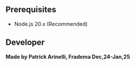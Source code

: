 ## Prerequisites

- Node.js 20.x (Recommended)

## Developer

**Made by Patrick Arinelli, Fradema Dec,24-Jan,25**
